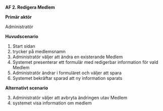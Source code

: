 **AF 2. Redigera Medlem**

**Primär aktör**

Administratör

**Huvudscenario** 

1. Start sidan 
2. trycker på medlemsnamn 
2. Administratör väljer att ändra en existerande Medlem
3. Systemet presenterar ett formulär med redigerbar information för vald Medlem 
4. Administratör ändrar i formuläret och väljer att spara 
5. Systemet bekräftar sparad att ny information sparats 

**Alternativt scenario** 

3. Administratör väljer att avbryta ändringen utav Medlem 
4. systemet visa information om medlem 
